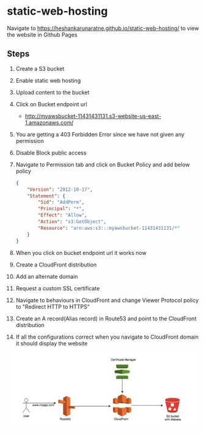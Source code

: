 # static-web-hosting

Navigate to https://heshankarunaratne.github.io/static-web-hosting/ to view the website in Github Pages

## Steps
1. Create a S3 bucket
2. Enable static web hosting
3. Upload content to the bucket
4. Click on Bucket endpoint url
    
    - http://myawsbucket-11431431131.s3-website-us-east-1.amazonaws.com/
5. You are getting a 403 Forbidden Error since we have not given any permission
6. Disable Block public access
7. Navigate to Permission tab and click on Bucket Policy and add below policy
    ~~~json
    {
        "Version": "2012-10-17",
        "Statement": {
            "Sid": "AddPerm",
            "Principal": "*",
            "Effect": "Allow",
            "Action": "s3:GetObject",
            "Resource": "arn:aws:s3:::myawsbucket-11431431131/*"
        }
    }
    ~~~
8. When you click on bucket endpoint url it works now
9. Create a CloudFront distribution
10. Add an alternate domain
11. Request a custom SSL certificate
12. Navigate to behaviours in CloudFront and change Viewer Protocol policy to "Redirect HTTP to HTTPS"
13. Create an A record(Alias record) in Route53 and point to the CloudFront distribution
14. If all the configurations correct when you navigate to CloudFront domain it should display the website


![Diagram](static-web-hosting.png "static-web-hosting")